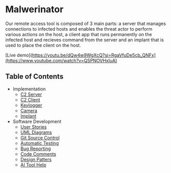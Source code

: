 # Malwerinator

Our remote access tool is composed of 3 main parts: a server that manages connections to infected hosts and enables the threat actor to perform various actions on the host, a client app that runs permanently on the infected host and recieves command from the server and an implant that is used to place the client on the host.

[Live demo](https://youtu.be/dQw4w9WgXcQ?si=RgaVfuDe5cb_QNFx](https://www.youtube.com/watch?v=QSPNOVHxluA)

## Table of Contents
- Implementation
  - [C2 Server](https://github.com/MarioUta/Malwerinator-educational-/tree/main/C2_Server)
  - [C2 Client](#c2-client)
  - [Keylogger](https://github.com/MarioUta/Malwerinator-educational-/tree/main/Keylogger)
  - [Camera](https://github.com/MarioUta/Malwerinator-educational-/tree/main/Camera)
  - [Implant](https://github.com/MarioUta/Malwerinator-educational-/blob/main/EAE)
- Software Development
  - [User Stories](https://vladsteopoaie.atlassian.net/jira/software/projects/EIO/boards/2)
  - [UML Diagrams](https://github.com/MarioUta/Malwerinator-educational-/tree/main/Software%20Development%20Elements/UML%20Diagrams)
  - [Git Source Control](https://github.com/MarioUta/Malwerinator-educational-/pulls?q=is%3Apr+is%3Aclosed)
  - [Automatic Testing](https://github.com/MarioUta/Malwerinator-educational-/tree/main/Software%20Development%20Elements/Testing)
  - [Bug Reporting](https://github.com/MarioUta/Malwerinator-educational-/tree/main/Software%20Development%20Elements/Bug%20%26%20Pull_Request)
  - [Code Comments](https://github.com/MarioUta/Malwerinator-educational-/tree/main/Software%20Development%20Elements/Commented%20Code)
  - [Design Patters](https://github.com/MarioUta/Malwerinator-educational-/blob/main/Software%20Development%20Elements/Design%20Pattern)
  - [AI Tool Help](https://github.com/MarioUta/Malwerinator-educational-/tree/main/Software%20Development%20Elements/Usage%20of%20an%20AI%20Tool)
